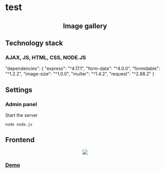 # test
<h2 align="center">Image gallery</h2>
<h2>Technology stack</h2>
<h3>AJAX, JS, HTML, CSS, NODE.JS</h3>
  "dependencies": {
    "express": "^4.17.1",
    "form-data": "^4.0.0",
    "formidable": "^1.2.2",
    "image-size": "^1.0.0",
    "multer": "^1.4.2",
    "request": "^2.88.2"
  }
<h2>Settings</h2>
<h3>Admin panel</h3>
<p>Start the server</p>
<code>node node.js</code>
<h2>Frontend</h2>
<p align="center"><img src="https://github.com/vk173/test/test.gif"></p>
<h3><a href="https://vk173.github.io/test" target="_blank">Demo</a></h3>
